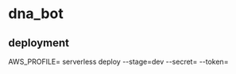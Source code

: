 # dna_bot

## deployment

AWS_PROFILE=<YOUR PROFILE> serverless deploy --stage=dev --secret=<github webhook secret> --token=<github access token>